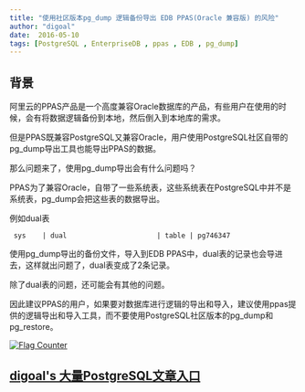 ```yaml
---
title: "使用社区版本pg_dump 逻辑备份导出 EDB PPAS(Oracle 兼容版) 的风险"
author: "digoal"
date:  2016-05-10
tags: [PostgreSQL , EnterpriseDB , ppas , EDB , pg_dump]
---
```

## 背景                                                                         
阿里云的PPAS产品是一个高度兼容Oracle数据库的产品，有些用户在使用的时候，会有将数据逻辑备份到本地，然后倒入到本地库的需求。    
  
但是PPAS既兼容PostgreSQL又兼容Oracle，用户使用PostgreSQL社区自带的pg_dump导出工具也能导出PPAS的数据。    
  
那么问题来了，使用pg_dump导出会有什么问题吗？    
  
PPAS为了兼容Oracle，自带了一些系统表，这些系统表在PostgreSQL中并不是系统表，pg_dump会把这些表的数据导出。    
  
例如dual表    
  
  
```  
 sys    | dual                      | table | pg746347  
```  
  
使用pg_dump导出的备份文件，导入到EDB PPAS中，dual表的记录也会导进去，这样就出问题了，dual表变成了2条记录。    
  
除了dual表的问题，还可能会有其他的问题。    
  
因此建议PPAS的用户，如果要对数据库进行逻辑的导出和导入，建议使用ppas提供的逻辑导出和导入工具，而不要使用PostgreSQL社区版本的pg_dump和pg_restore。    
  
  
  
<a rel="nofollow" href="http://info.flagcounter.com/h9V1"  ><img src="http://s03.flagcounter.com/count/h9V1/bg_FFFFFF/txt_000000/border_CCCCCC/columns_2/maxflags_12/viewers_0/labels_0/pageviews_0/flags_0/"  alt="Flag Counter"  border="0"  ></a>  
  
  
  
  
  
  
## [digoal's 大量PostgreSQL文章入口](https://github.com/digoal/blog/blob/master/README.md "22709685feb7cab07d30f30387f0a9ae")
  
